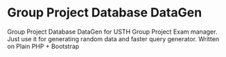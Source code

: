 # Group Project Database DataGen
 Group Project Database DataGen for USTH Group Project Exam manager.
 Just use it for generating random data and faster query generator.
 Written on Plain PHP + Bootstrap
